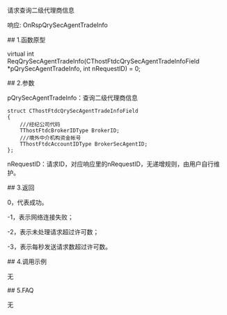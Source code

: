 <p>请求查询二级代理商信息</p>
<p>响应: OnRspQrySecAgentTradeInfo</p>
<span class="anchor" id="264bff3d-9de3-4016-af64-255f827d0e9d"></span>
## 1.函数原型
<p>virtual int ReqQrySecAgentTradeInfo(CThostFtdcQrySecAgentTradeInfoField *pQrySecAgentTradeInfo, int nRequestID) = 0;</p>
<span class="anchor" id="5b7fb87a-8e81-4517-ab9d-755ea8889617"></span>
## 2.参数
<p>pQrySecAgentTradeInfo：查询二级代理商信息</p>
<pre><code>struct CThostFtdcQrySecAgentTradeInfoField
{
    ///经纪公司代码
    TThostFtdcBrokerIDType BrokerID;
    ///境外中介机构资金帐号
    TThostFtdcAccountIDType BrokerSecAgentID;
};
</code></pre>
<p>nRequestID：请求ID，对应响应里的nRequestID，无递增规则，由用户自行维护。</p>
<span class="anchor" id="3b72db4c-02cc-4bc6-bbe3-4026b1114ded"></span>
## 3.返回
<p>0，代表成功。</p>
<p>-1，表示网络连接失败；</p>
<p>-2，表示未处理请求超过许可数；</p>
<p>-3，表示每秒发送请求数超过许可数。</p>
<span class="anchor" id="4237c6e5-65a5-4bbb-bf9a-c7a5f058ab75"></span>
## 4.调用示例
<p>无</p>
<span class="anchor" id="ef890eeb-87f3-4bbd-8628-c7698d71d140"></span>
## 5.FAQ
<p>无</p>
